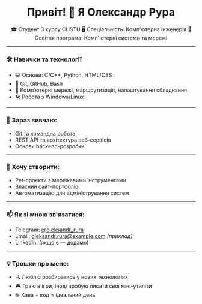 <h1 align="center">Привіт! 👋 Я Олександр Рура</h1>

<p align="center">
🎓 Студент 3 курсу CHSTU  
🖥 Спеціальність: Комп’ютерна інженерія  
🔌 Освітня програма: Комп'ютерні системи та мережі  
</p>

---

### 🛠️ Навички та технології
- 💻 Основи: C/C++, Python, HTML/CSS
- 🔧 Git, GitHub, Bash
- 📡 Комп’ютерні мережі, маршрутизація, налаштування обладнання
- 🛠 Робота з Windows/Linux

---

### 📘 Зараз вивчаю:
- Git та командна робота
- REST API та архітектура веб-сервісів
- Основи backend-розробки

---

### 🧩 Хочу створити:
- Pet-проєкти з мережевими інструментами
- Власний сайт-портфоліо
- Автоматизацію для адміністрування систем

---

### 📫 Як зі мною зв'язатися:
- Telegram: [@oleksandr_rura](https://t.me/oleksandr_rura)
- Email: oleksandr.rura@example.com *(приклад)*
- LinkedIn: (якщо є — додамо)

---

### 💡 Трошки про мене:
- 🔍 Люблю розбиратись у нових технологіях
- 🎮 Граю в ігри, іноді пробую писати свої міні-утиліти
- ☕ Кава + код = ідеальний день
